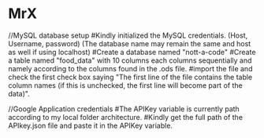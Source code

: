 # MrX

//MySQL database setup
#Kindly initialized the MySQL credentials. (Host, Username, password) (The database name may remain the same and host as well if using localhost)
#Create a database named "nott-a-code"
#Create a table named "food_data" with 10 columns each columns sequentially and namely according to the columns found in the .ods file. 
#import the file and check the first check box saying "The first line of the file contains the table column names (if this is unchecked, the first line will become part of the data)".

//Google Application credentials
#The APIKey variable is currently path according to my local folder architecture.
#Kindly get the full path of the APIkey.json file and paste it in the APIKey variable.

